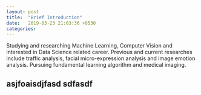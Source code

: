 ```yaml
---
layout: post
title:  "Brief Introduction"
date:   2019-03-23 21:03:36 +0530
categories:
---
```



Studying and researching Machine Learning, Computer Vision and interested in Data Science related career. Previous and current researches include traffic analysis, facial micro-expression analysis and image emotion analysis. 
Pursuing fundamental learning algorithm and medical imaging.

asjfoaisdjfasd
sdfasdf
---